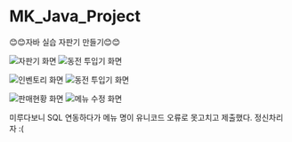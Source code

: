 # MK_Java_Project
😊😊자바 실습 자판기 만들기😊😊

![자판기 화면](https://user-images.githubusercontent.com/71982555/102096400-ffda9200-3e67-11eb-8e58-e7cc84fe83eb.JPG)
![동전 투입기 화면](https://user-images.githubusercontent.com/71982555/102096693-55af3a00-3e68-11eb-9430-09f637f87c82.JPG)

![인벤토리 화면](https://user-images.githubusercontent.com/71982555/102096747-652e8300-3e68-11eb-9240-2e5c7dec62bf.JPG)
![동전 투입기 화면](https://user-images.githubusercontent.com/71982555/102096709-5d6ede80-3e68-11eb-9cc0-b28f64cc0bae.JPG)

![판매현황 화면](https://user-images.githubusercontent.com/71982555/102096790-711a4500-3e68-11eb-914a-96d7f05e1069.JPG)
![메뉴 수정 화면](https://user-images.githubusercontent.com/71982555/102096819-7aa3ad00-3e68-11eb-935a-1742d00780ca.JPG)


미루다보니 SQL 연동하다가 메뉴 명이 유니코드 오류로 못고치고 제출했다. 
정신차리자 :(

